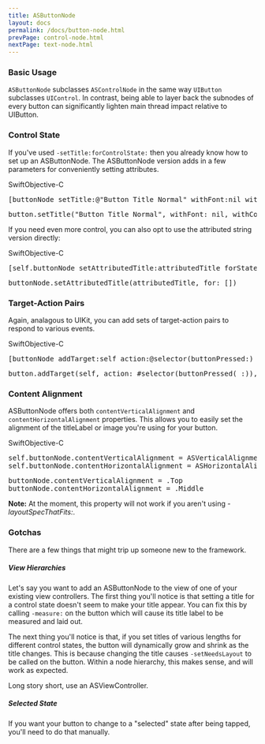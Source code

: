 ```yaml
---
title: ASButtonNode
layout: docs
permalink: /docs/button-node.html
prevPage: control-node.html
nextPage: text-node.html
---
```


### Basic Usage

`ASButtonNode` subclasses `ASControlNode` in the same way `UIButton` subclasses `UIControl`. In contrast, being able to layer back the subnodes of every button can significantly lighten main thread impact relative to UIButton.

### Control State

If you've used `-setTitle:forControlState:` then you already know how to set up an ASButtonNode.  The ASButtonNode version adds in a few parameters for conveniently setting attributes.

<div class = "highlight-group">
<span class="language-toggle"><a data-lang="swift" class="swiftButton">Swift</a><a data-lang="objective-c" class = "active objcButton">Objective-C</a></span>

<div class = "code">
<pre lang="objc" class="objcCode">
[buttonNode setTitle:@"Button Title Normal" withFont:nil withColor:[UIColor blueColor] forState:ASControlStateNormal];
</pre>
<pre lang="swift" class = "swiftCode hidden">
button.setTitle("Button Title Normal", withFont: nil, withColor: UIColor.blueColor(), forState: .Normal)
</pre>
</div>
</div>

If you need even more control, you can also opt to use the attributed string version directly:

<div class = "highlight-group">
<span class="language-toggle"><a data-lang="swift" class="swiftButton">Swift</a><a data-lang="objective-c" class = "active objcButton">Objective-C</a></span>

<div class = "code">
<pre lang="objc" class="objcCode">
[self.buttonNode setAttributedTitle:attributedTitle forState:ASControlStateNormal];
</pre>
<pre lang="swift" class = "swiftCode hidden">
buttonNode.setAttributedTitle(attributedTitle, for: [])
</pre>
</div>
</div>

### Target-Action Pairs

Again, analagous to UIKit, you can add sets of target-action pairs to respond to various events.  

<div class = "highlight-group">
<span class="language-toggle"><a data-lang="swift" class="swiftButton">Swift</a><a data-lang="objective-c" class = "active objcButton">Objective-C</a></span>

<div class = "code">
<pre lang="objc" class="objcCode">
[buttonNode addTarget:self action:@selector(buttonPressed:) forControlEvents:ASControlNodeEventTouchUpInside];
</pre>
<pre lang="swift" class = "swiftCode hidden">
button.addTarget(self, action: #selector(buttonPressed(_:)), forControlEvents: .TouchUpInside)
</pre>
</div>
</div>

### Content Alignment

ASButtonNode offers both `contentVerticalAlignment` and `contentHorizontalAlignment` properties.  This allows you to easily set the alignment of the titleLabel or image you're using for your button.  

<div class = "highlight-group">
<span class="language-toggle"><a data-lang="swift" class="swiftButton">Swift</a><a data-lang="objective-c" class = "active objcButton">Objective-C</a></span>

<div class = "code">
<pre lang="objc" class="objcCode">
self.buttonNode.contentVerticalAlignment = ASVerticalAlignmentTop;
self.buttonNode.contentHorizontalAlignment = ASHorizontalAlignmentMiddle;
</pre>
<pre lang="swift" class = "swiftCode hidden">
buttonNode.contentVerticalAlignment = .Top
buttonNode.contentHorizontalAlignment = .Middle
</pre>
</div>
</div>

<div class = "note"><strong>Note:</strong> At the moment, this property will not work if you aren't using <em>-layoutSpecThatFits:</em>.
</div>

### Gotchas

There are a few things that might trip up someone new to the framework.

##### View Hierarchies
Let's say you want to add an ASButtonNode to the view of one of your existing view controllers.  The first thing you'll notice is that setting a title for a control state doesn't seem to make your title appear.  You can fix this by calling `-measure:` on the button which will cause its title label to be measured and laid out.

The next thing you'll notice is that, if you set titles of various lengths for different control states, the button will dynamically grow and shrink as the title changes.  This is because changing the title causes `-setNeedsLayout` to be called on the button.  Within a node hierarchy, this makes sense, and will work as expected.

Long story short, use an ASViewController.

##### Selected State

If you want your button to change to a "selected" state after being tapped, you'll need to do that manually.

